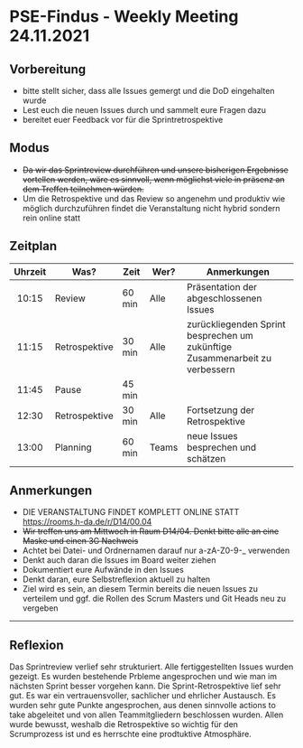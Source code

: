 # PSE-Findus - Weekly Meeting 24.11.2021

## Vorbereitung

- bitte stellt sicher, dass alle Issues gemergt und die DoD eingehalten wurde
- Lest euch die neuen Issues durch und sammelt eure Fragen dazu
- bereitet euer Feedback vor für die Sprintretrospektive

## Modus

- ~~Da wir das Sprintreview durchführen und unsere bisherigen Ergebnisse vortellen werden, wäre es sinnvoll, wenn möglichst viele in präsenz an dem Treffen teilnehmen würden.~~
- Um die Retrospektive und das Review so angenehm und produktiv wie möglich durchzuführen findet die Veranstaltung nicht hybrid sondern rein online statt

## Zeitplan

| Uhrzeit |Was?  |Zeit |Wer?  | Anmerkungen |
|:-----:|-----|-----|-----|------------|
| 10:15 | Review | 60 min| Alle | Präsentation der abgeschlossenen Issues
| 11:15 | Retrospektive | 30 min | Alle | zurückliegenden Sprint besprechen um zukünftige Zusammenarbeit zu verbessern
| 11:45 | Pause | 45 min | 
| 12:30 | Retrospektive | 30 min | Alle | Fortsetzung der Retrospektive
| 13:00 | Planning  | 60 min | Teams | neue Issues besprechen und schätzen

## Anmerkungen

- DIE VERANSTALTUNG FINDET KOMPLETT ONLINE STATT
    https://rooms.h-da.de/r/D14/00.04
- ~~Wir treffen uns am Mittwoch in Raum D14/04. Denkt bitte alle an eine Maske und einen 3G Nachweis~~
- Achtet bei Datei- und Ordnernamen darauf nur a-zA-Z0-9-_ verwenden
- Denkt auch daran die Issues im Board weiter ziehen
- Dokumentiert eure Aufwände in den Issues
- Denkt daran, eure Selbstreflexion aktuell zu halten
- Ziel wird es sein, an diesem Termin bereits die neuen Issues zu verteilem und ggf. die Rollen des Scrum Masters und Git Heads neu zu vergeben

---

## Reflexion
Das Sprintreview verlief sehr strukturiert. Alle fertiggestellten Issues wurden gezeigt. 
Es wurden bestehende Prbleme angesprochen und wie man im nächsten Sprint besser vorgehen kann.
Die Sprint-Retrospektive lief sehr gut. Es war ein vertrauensvoller, sachlicher und ehrlicher Austausch. 
Es wurden sehr gute Punkte angesprochen, aus denen sinnvolle actions to take abgeleitet und von allen Teammitgliedern beschlossen wurden.
Allen wurde bewusst, weshalb die Retrospektive so wichtig für den Scrumprozess ist und es herrschte eine prodtuktive Atmosphäre.